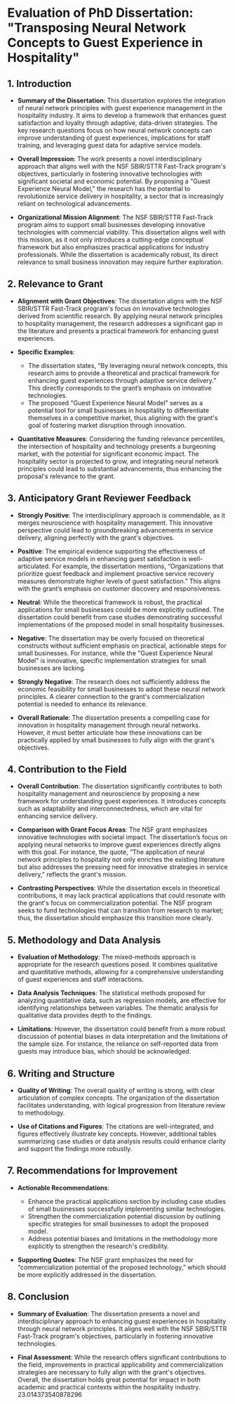 # Evaluation of PhD Dissertation: "Transposing Neural Network Concepts to Guest Experience in Hospitality"

## 1. Introduction
- **Summary of the Dissertation**: This dissertation explores the integration of neural network principles with guest experience management in the hospitality industry. It aims to develop a framework that enhances guest satisfaction and loyalty through adaptive, data-driven strategies. The key research questions focus on how neural network concepts can improve understanding of guest experiences, implications for staff training, and leveraging guest data for adaptive service models.

- **Overall Impression**: The work presents a novel interdisciplinary approach that aligns well with the NSF SBIR/STTR Fast-Track program's objectives, particularly in fostering innovative technologies with significant societal and economic potential. By proposing a "Guest Experience Neural Model," the research has the potential to revolutionize service delivery in hospitality, a sector that is increasingly reliant on technological advancements.

- **Organizational Mission Alignment**: The NSF SBIR/STTR Fast-Track program aims to support small businesses developing innovative technologies with commercial viability. This dissertation aligns well with this mission, as it not only introduces a cutting-edge conceptual framework but also emphasizes practical applications for industry professionals. While the dissertation is academically robust, its direct relevance to small business innovation may require further exploration.

## 2. Relevance to Grant
- **Alignment with Grant Objectives**: The dissertation aligns with the NSF SBIR/STTR Fast-Track program's focus on innovative technologies derived from scientific research. By applying neural network principles to hospitality management, the research addresses a significant gap in the literature and presents a practical framework for enhancing guest experiences.

- **Specific Examples**:
  - The dissertation states, “By leveraging neural network concepts, this research aims to provide a theoretical and practical framework for enhancing guest experiences through adaptive service delivery.” This directly corresponds to the grant’s emphasis on innovative technologies.
  - The proposed "Guest Experience Neural Model" serves as a potential tool for small businesses in hospitality to differentiate themselves in a competitive market, thus aligning with the grant's goal of fostering market disruption through innovation.

- **Quantitative Measures**: Considering the funding relevance percentiles, the intersection of hospitality and technology presents a burgeoning market, with the potential for significant economic impact. The hospitality sector is projected to grow, and integrating neural network principles could lead to substantial advancements, thus enhancing the proposal's relevance to the grant.

## 3. Anticipatory Grant Reviewer Feedback
- **Strongly Positive**: The interdisciplinary approach is commendable, as it merges neuroscience with hospitality management. This innovative perspective could lead to groundbreaking advancements in service delivery, aligning perfectly with the grant's objectives.

- **Positive**: The empirical evidence supporting the effectiveness of adaptive service models in enhancing guest satisfaction is well-articulated. For example, the dissertation mentions, “Organizations that prioritize guest feedback and implement proactive service recovery measures demonstrate higher levels of guest satisfaction.” This aligns with the grant’s emphasis on customer discovery and responsiveness.

- **Neutral**: While the theoretical framework is robust, the practical applications for small businesses could be more explicitly outlined. The dissertation could benefit from case studies demonstrating successful implementations of the proposed model in small hospitality businesses.

- **Negative**: The dissertation may be overly focused on theoretical constructs without sufficient emphasis on practical, actionable steps for small businesses. For instance, while the "Guest Experience Neural Model" is innovative, specific implementation strategies for small businesses are lacking.

- **Strongly Negative**: The research does not sufficiently address the economic feasibility for small businesses to adopt these neural network principles. A clearer connection to the grant's commercialization potential is needed to enhance its relevance.

- **Overall Rationale**: The dissertation presents a compelling case for innovation in hospitality management through neural networks. However, it must better articulate how these innovations can be practically applied by small businesses to fully align with the grant's objectives.

## 4. Contribution to the Field
- **Overall Contribution**: The dissertation significantly contributes to both hospitality management and neuroscience by proposing a new framework for understanding guest experiences. It introduces concepts such as adaptability and interconnectedness, which are vital for enhancing service delivery.

- **Comparison with Grant Focus Areas**: The NSF grant emphasizes innovative technologies with societal impact. The dissertation’s focus on applying neural networks to improve guest experiences directly aligns with this goal. For instance, the quote, “The application of neural network principles to hospitality not only enriches the existing literature but also addresses the pressing need for innovative strategies in service delivery,” reflects the grant's mission.

- **Contrasting Perspectives**: While the dissertation excels in theoretical contributions, it may lack practical applications that could resonate with the grant's focus on commercialization potential. The NSF program seeks to fund technologies that can transition from research to market; thus, the dissertation should emphasize this transition more clearly.

## 5. Methodology and Data Analysis
- **Evaluation of Methodology**: The mixed-methods approach is appropriate for the research questions posed. It combines qualitative and quantitative methods, allowing for a comprehensive understanding of guest experiences and staff interactions.

- **Data Analysis Techniques**: The statistical methods proposed for analyzing quantitative data, such as regression models, are effective for identifying relationships between variables. The thematic analysis for qualitative data provides depth to the findings.

- **Limitations**: However, the dissertation could benefit from a more robust discussion of potential biases in data interpretation and the limitations of the sample size. For instance, the reliance on self-reported data from guests may introduce bias, which should be acknowledged.

## 6. Writing and Structure
- **Quality of Writing**: The overall quality of writing is strong, with clear articulation of complex concepts. The organization of the dissertation facilitates understanding, with logical progression from literature review to methodology.

- **Use of Citations and Figures**: The citations are well-integrated, and figures effectively illustrate key concepts. However, additional tables summarizing case studies or data analysis results could enhance clarity and support the findings more robustly.

## 7. Recommendations for Improvement
- **Actionable Recommendations**:
  - Enhance the practical applications section by including case studies of small businesses successfully implementing similar technologies.
  - Strengthen the commercialization potential discussion by outlining specific strategies for small businesses to adopt the proposed model.
  - Address potential biases and limitations in the methodology more explicitly to strengthen the research's credibility.

- **Supporting Quotes**: The NSF grant emphasizes the need for “commercialization potential of the proposed technology,” which should be more explicitly addressed in the dissertation.

## 8. Conclusion
- **Summary of Evaluation**: The dissertation presents a novel and interdisciplinary approach to enhancing guest experiences in hospitality through neural network principles. It aligns well with the NSF SBIR/STTR Fast-Track program's objectives, particularly in fostering innovative technologies.

- **Final Assessment**: While the research offers significant contributions to the field, improvements in practical applicability and commercialization strategies are necessary to fully align with the grant's objectives. Overall, the dissertation holds great potential for impact in both academic and practical contexts within the hospitality industry. 23.014373540878296